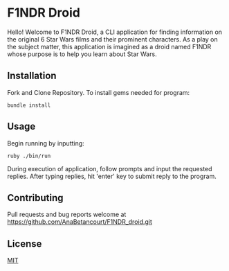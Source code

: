 # F1NDR Droid 

Hello! Welcome to F1NDR Droid, a CLI application for finding information on the original 6 Star Wars films and their prominent characters. As a play on the subject matter, this application is imagined as a droid named F1NDR whose purpose is to help you learn about Star Wars. 


## Installation 

Fork and Clone Repository. To install gems needed for program: 

``` 
bundle install 
``` 

## Usage 

Begin running by inputting: 

``` 
ruby ./bin/run 
``` 
During execution of application, follow prompts and input the requested replies. After typing replies, hit 'enter' key to submit reply to the program. 


## Contributing 

Pull requests and bug reports welcome at https://github.com/AnaBetancourt/F1NDR_droid.git

  
## License 

[MIT](https://choosealicense.com/licenses/mit/) 